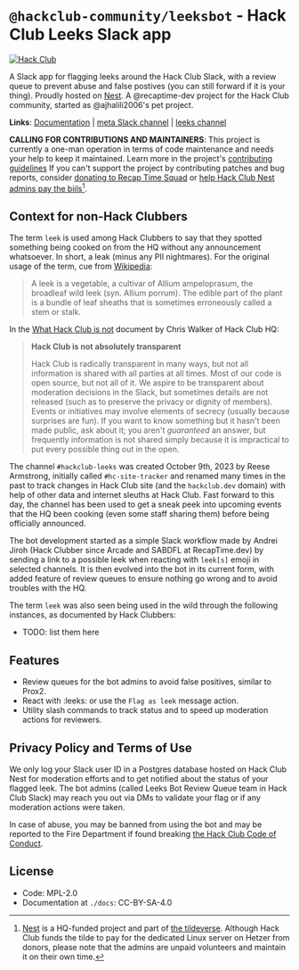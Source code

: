 # `@hackclub-community/leeksbot` - Hack Club Leeks Slack app

[![Hack Club](https://badges.api.lorebooks.wiki/badges/hackclub/hackclub?style=flat-square)](https://hackclub.com/slack)

A Slack app for flagging leeks around the Hack Club Slack, with a review queue
to prevent abuse and false postives (you can still forward if it is your thing).
Proudly hosted on [Nest](https://hackclub.app). A @recaptime-dev project for the Hack Club
community, started as @ajhalili2006's pet project.

**Links**: [Documentation][docs] | [meta Slack channel][meta] | [leeks channel][leeks]

[docs]: https://leeksbot.hackclub.lorebooks.wiki
[meta]: https://hackclub.slack.com
[leeks]: https://hackclub.slack.com

**CALLING FOR CONTRIBUTIONS AND MAINTAINERS**: This project is currently a one-man operation in
terms of code maintenance and needs your help to keep it maintained. Learn more in the project's
[contributing guidelines] If you can't support the project by contributing patches and bug
reports, consider [donating to Recap Time Squad] or [help Hack Club Nest admins pay the biils](https://hcb.hackclub.com/donations/start/nest)[^1].

## Context for non-Hack Clubbers

The term `leek` is used among Hack Clubbers to say that they spotted
something being cooked on from the HQ without any announcement whatsoever.
In short, a leak (minus any PII nightmares). For the original usage of the
term, cue from [Wikipedia]:

> A leek is a vegetable, a cultivar of Allium ampeloprasum, the broadleaf wild leek (syn. Allium porrum). The edible part of the plant is a bundle of leaf sheaths that is sometimes erroneously called a stem or stalk.

In the [What Hack Club is not] document by Chris Walker of Hack Club HQ:

> **Hack Club is not absolutely transparent**
>
> Hack Club is radically transparent in many ways, but not all information is shared
> with all parties at all times. Most of our code is open source, but not all of it.
> We aspire to be transparent about moderation decisions in the Slack, but sometimes
> details are not released (such as to preserve the privacy or dignity of members).
> Events or initiatives may involve elements of secrecy (usually because surprises are fun).
> If you want to know something but it hasn't been made public, ask about it; you
> aren't *guaranteed* an answer, but frequently information is not shared simply because
> it is impractical to put every possible thing out in the open.

The channel `#hackclub-leeks` was created October 9th, 2023 by Reese Armstrong,
initially called `#hc-site-tracker` and renamed many times in the past to track
changes in Hack Club site (and the `hackclub.dev` domain) with help of other data
and internet sleuths at Hack Club. Fast forward to this day, the channel has been used
to get a sneak peek into upcoming events that the HQ been cooking (even some staff sharing
them) before being officially announced.

The bot development started as a simple Slack workflow made by Andrei Jiroh (Hack Clubber since
Arcade and SABDFL at RecapTime.dev) by sending a link to a possible leek when reacting with
`leek[s]` emoji in selected channels. It is then evolved into the bot in its current form, with
added feature of review queues to ensure nothing go wrong and to avoid troubles with the HQ.

The term `leek` was also seen being used in the wild through the
following instances, as documented by Hack Clubbers:

* TODO: list them here

## Features

- Review queues for the bot admins to avoid false positives, similar to Prox2.
- React with :leeks: or use the `Flag as leek` message action.
- Utility slash commands to track status and to speed up moderation actions for reviewers.

## Privacy Policy and Terms of Use

We only log your Slack user ID in a Postgres database hosted on Hack Club Nest
for moderation efforts and to get notified about the status of your flagged leek. The
bot admins (called Leeks Bot Review Queue team in Hack Club Slack) may reach you out via
DMs to validate your flag or if any moderation actions were taken.

In case of abuse, you may be banned from using the bot and may be reported to the Fire
Department if found breaking [the Hack Club Code of Conduct].

## License

- Code: MPL-2.0
- Documentation at `./docs`: CC-BY-SA-4.0

<!-- links -->
[the Hack Club Code of Conduct]: ./CODE_OF_CONDUCT.md
[the @recaptime-dev GitHub organization]: https://github.com/recaptime-dev
[Recap Time Squad]: https://recaptime.dev
[contributing guidelines]: ./CONTRIBUTING.md
[donating to Recap Time Squad]: https://recaptime.dev/donate
[What Hack Club is not]: https://hackclub.slack.com/files/UDK5M9Y13/F072YGU6A9Z/what_hack_club_is_not.pdf
[See the upcoming project adoption policy]: https://www.canva.com/design/DAGayjcmpbI/YhVYiVUNvcuFwlZaIjoE0w/edit?utm_content=DAGayjcmpbI&utm_campaign=designshare&utm_medium=link2&utm_source=sharebutton
[Wikipedia]: https://en.wikipedia.org/wiki/Leek

<!-- footnotes -->
[^1]: [Nest](https://hackclub.app) is a HQ-funded project and part of [the tildeverse](https://tildeverse.org). Although Hack Club funds the tilde to pay for the dedicated Linux server on Hetzer from donors, please note that the admins are unpaid volunteers and maintain it on their own time.
